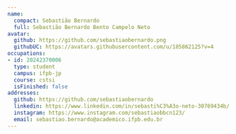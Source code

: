 ```yaml
---
name:
  compact: Sebastião Bernardo
  full: Sebastião Bernardo Bento Campelo Neto
avatar:
  github: https://github.com/sebastiaobernardo.png
  githubUC: https://avatars.githubusercontent.com/u/185862125?v=4
occupations:
- id: 20242370006
  type: student
  campus: ifpb-jp
  course: cstsi
  isFinished: false
addresses:
  github: https://github.com/sebastiaobernardo
  linkedin: https://www.linkedin.com/in/sebasti%C3%A3o-neto-30769434b/
  instagram: https://www.instagram.com/sebastiaobbcn123/
  email: sebastiao.bernardo@academico.ifpb.edu.br
---
```

